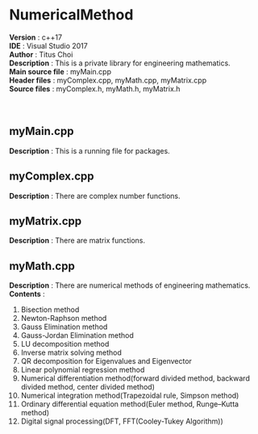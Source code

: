 # NumericalMethod

**Version** : c++17<br>
**IDE** : Visual Studio 2017<br>
**Author** : Titus Choi<br>
**Description** : This is a private library for engineering mathematics.<br>
**Main source file** : myMain.cpp<br>
**Header files** : myComplex.cpp, myMath.cpp, myMatrix.cpp<br>
**Source files** : myComplex.h,   myMath.h,   myMatrix.h<br>
<br>
<br>
## myMain.cpp

**Description** : This is a running file for packages.<br>

## myComplex.cpp

**Description** : There are complex number functions.<br>

## myMatrix.cpp

**Description** : There are matrix functions.<br>

## myMath.cpp

**Description** : There are numerical methods of engineering mathematics.<br>
**Contents** : <br>
1. Bisection method
2. Newton-Raphson method
3. Gauss Elimination method
4. Gauss-Jordan Elimination method
5. LU decomposition method
6. Inverse matrix solving method
7. QR decomposition for Eigenvalues and Eigenvector
8. Linear polynomial regression method
9. Numerical differentiation method(forward divided method, backward divided method, center divided method)
10. Numerical integration method(Trapezoidal rule, Simpson method)
11. Ordinary differential equation method(Euler method, Runge–Kutta method)
12. Digital signal processing(DFT, FFT(Cooley-Tukey Algorithm))
